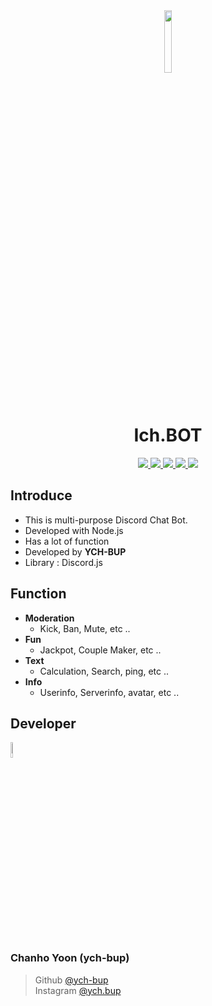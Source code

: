 <div align="center">
    <img src="https://cdn.discordapp.com/attachments/780715659901796352/796712059659091998/Fotoram.io_1.png" height="16%" width="16%">
    <h1>Ich.BOT</h1>
    <p>
        <a href="">
            <img src="https://img.shields.io/github/stars/ych-bup/Ich.BOT?style=flat-square&logo=github">
        </a>        
        <a href="">
            <img src="https://img.shields.io/github/forks/ych-bup/Ich.BOT?stlye=flat-square&logo=github">
        </a>
        <a href="">
            <img src="https://img.shields.io/github/watchers/ych-bup/Ich.BOT?style=flat-square&logo=github">
        </a>
        <a href="">
            <img src="https://img.shields.io/bitbucket/issues/ych-bup/Ich.BOT?style=flat-square&logo=appveyor">
        </a>
        <a href="">
            <img src="https://img.shields.io/github/license/ych-bup/Ich.BOT?style=flat-square&logo=appveyor">
        </a>
    </p>
</div>

## Introduce

- This is multi-purpose Discord Chat Bot.
- Developed with Node.js
- Has a lot of function
- Developed by **YCH-BUP**
- Library : Discord.js

## Function

- **Moderation**
    * Kick, Ban, Mute, etc ..
- **Fun**
    * Jackpot, Couple Maker, etc ..
- **Text**
    * Calculation, Search, ping, etc ..
- **Info**
    * Userinfo, Serverinfo, avatar, etc ..

## Developer

<div align="left">
    <p>
        <img src="https://images-ext-2.discordapp.net/external/ZeNU7OTsjrcFlY_Cbe1plfLI4QmZW1CErPlZJgiiAas/%3Fsize%3D1024/https/cdn.discordapp.com/avatars/602011789408075777/b78b9e350f53ec13ab899a1e8a6bdfe7.png?width=502&height=502" width="8%" height="8%">
        <h3>Chanho Yoon (ych-bup)</h3>
    </p>
</div>

> Github [@ych-bup](https://github.com/ych-bup)    
Instagram [@ych.bup](https://www.instagram.com/ych.bup)